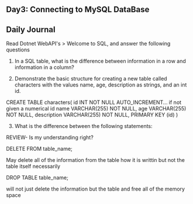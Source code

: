 ## Day3: Connecting to MySQL DataBase

## Daily Journal
Read Dotnet WebAPI's > Welcome to SQL, and answer the following questions

1. In a SQL table, what is the difference between information in a row and information in a column?

2. Demonstrate the basic structure for creating a new table called characters with the values name, age, description as strings, and an int id.

CREATE TABLE characters(
   id INT NOT NULL AUTO_INCREMENT... if not given a numerical id
   name VARCHAR(255) NOT NULL,
   age VARCHAR(255) NOT NULL,
   description VARCHAR(255) NOT NULL,
   PRIMARY KEY (id)
)


3. What is the difference between the following statements:

REVIEW- Is my understanding right?

DELETE FROM table_name; 

May delete all of the information from the table how it is writtin but not the table itself necessarily

DROP TABLE table_name;

will not just delete the information but the table and free all of the memory space